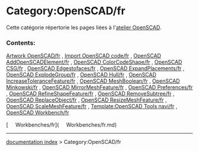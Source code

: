 # Category:OpenSCAD/fr
Cette catégorie répertorie les pages liées à l\'[atelier OpenSCAD](OpenSCAD_Workbench/fr.md).

### Contents:

[Artwork OpenSCAD/fr](Artwork_OpenSCAD/fr.md) , [Import OpenSCAD code/fr](Import_OpenSCAD_code/fr.md) , [OpenSCAD AddOpenSCADElement/fr](OpenSCAD_AddOpenSCADElement/fr.md) , [OpenSCAD ColorCodeShape/fr](OpenSCAD_ColorCodeShape/fr.md) , [OpenSCAD CSG/fr](OpenSCAD_CSG/fr.md) , [OpenSCAD Edgestofaces/fr](OpenSCAD_Edgestofaces/fr.md) , [OpenSCAD ExpandPlacements/fr](OpenSCAD_ExpandPlacements/fr.md) , [OpenSCAD ExplodeGroup/fr](OpenSCAD_ExplodeGroup/fr.md) , [OpenSCAD Hull/fr](OpenSCAD_Hull/fr.md) , [OpenSCAD IncreaseToleranceFeature/fr](OpenSCAD_IncreaseToleranceFeature/fr.md) , [OpenSCAD MeshBoolean/fr](OpenSCAD_MeshBoolean/fr.md) , [OpenSCAD Minkowski/fr](OpenSCAD_Minkowski/fr.md) , [OpenSCAD MirrorMeshFeature/fr](OpenSCAD_MirrorMeshFeature/fr.md) , [OpenSCAD Preferences/fr](OpenSCAD_Preferences/fr.md) , [OpenSCAD RefineShapeFeature/fr](OpenSCAD_RefineShapeFeature/fr.md) , [OpenSCAD RemoveSubtree/fr](OpenSCAD_RemoveSubtree/fr.md) , [OpenSCAD ReplaceObject/fr](OpenSCAD_ReplaceObject/fr.md) , [OpenSCAD ResizeMeshFeature/fr](OpenSCAD_ResizeMeshFeature/fr.md) , [OpenSCAD ScaleMeshFeature/fr](OpenSCAD_ScaleMeshFeature/fr.md) , [Template:OpenSCAD Tools navi/fr](Template:OpenSCAD_Tools_navi/fr.md) , [OpenSCAD Workbench/fr](OpenSCAD_Workbench/fr.md)

[<img src="images/Property.png" style="width:16px"> Workbenches/fr](<img src="images/Property.png" style="width:16px"> Workbenches/fr.md)

---
[documentation index](../README.md) > Category:OpenSCAD/fr
